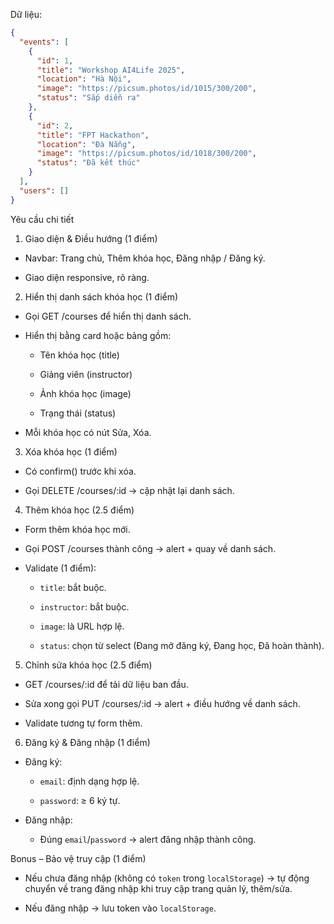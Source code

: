 Dữ liệu:

```json
{
  "events": [
    {
      "id": 1,
      "title": "Workshop AI4Life 2025",
      "location": "Hà Nội",
      "image": "https://picsum.photos/id/1015/300/200",
      "status": "Sắp diễn ra"
    },
    {
      "id": 2,
      "title": "FPT Hackathon",
      "location": "Đà Nẵng",
      "image": "https://picsum.photos/id/1018/300/200",
      "status": "Đã kết thúc"
    }
  ],
  "users": []
}
```


Yêu cầu chi tiết

1. Giao diện & Điều hướng (1 điểm)

- Navbar: Trang chủ, Thêm khóa học, Đăng nhập / Đăng ký.

- Giao diện responsive, rõ ràng.

2. Hiển thị danh sách khóa học (1 điểm)

- Gọi GET /courses để hiển thị danh sách.

- Hiển thị bằng card hoặc bảng gồm:

  - Tên khóa học (title)

  - Giảng viên (instructor)

  - Ảnh khóa học (image)

  - Trạng thái (status)

- Mỗi khóa học có nút Sửa, Xóa.

3. Xóa khóa học (1 điểm)

- Có confirm() trước khi xóa.

- Gọi DELETE /courses/:id → cập nhật lại danh sách.

4. Thêm khóa học (2.5 điểm)

- Form thêm khóa học mới.

- Gọi POST /courses thành công → alert + quay về danh sách.

- Validate (1 điểm):

  - `title`: bắt buộc.

  - `instructor`: bắt buộc.

  - `image`: là URL hợp lệ.

  - `status`: chọn từ select (Đang mở đăng ký, Đang học, Đã hoàn thành).

5. Chỉnh sửa khóa học (2.5 điểm)

- GET /courses/:id để tải dữ liệu ban đầu.

- Sửa xong gọi PUT /courses/:id → alert + điều hướng về danh sách.

- Validate tương tự form thêm.

6. Đăng ký & Đăng nhập (1 điểm)

- Đăng ký:

  - `email`: định dạng hợp lệ.

  - `password`: ≥ 6 ký tự.

- Đăng nhập:

  - Đúng `email`/`password` → alert đăng nhập thành công.

Bonus – Bảo vệ truy cập (1 điểm)

- Nếu chưa đăng nhập (không có `token` trong `localStorage`) → tự động chuyển về trang đăng nhập khi truy cập trang quản lý, thêm/sửa.

- Nếu đăng nhập → lưu token vào `localStorage`.



